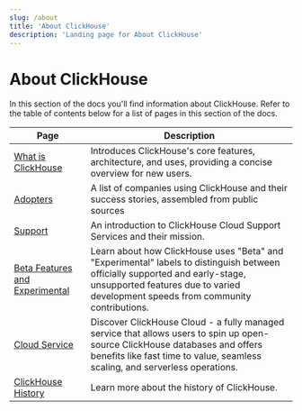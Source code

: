 ```yaml
---
slug: /about
title: 'About ClickHouse'
description: 'Landing page for About ClickHouse'
---
```


# About ClickHouse

In this section of the docs you'll find information about ClickHouse. Refer to
the table of contents below for a list of pages in this section of the docs.

| Page                                           | Description                                                                                                                                                                                                       |
|------------------------------------------------|-------------------------------------------------------------------------------------------------------------------------------------------------------------------------------------------------------------------|
| [What is ClickHouse](/about-clickhouse)        | Introduces ClickHouse's core features, architecture, and uses, providing a concise overview for new users.                                                                                                        |
| [Adopters](/about-us/adopters)                          | A list of companies using ClickHouse and their success stories, assembled from public sources                                                                                                                     |
| [Support](/about-us/support)                   | An introduction to ClickHouse Cloud Support Services and their mission.                                                                                                                                           |
| [Beta Features and Experimental](/beta-and-experimental-features) | Learn about how ClickHouse uses "Beta" and "Experimental" labels to distinguish between officially supported and early-stage, unsupported features due to varied development speeds from community contributions. |
| [Cloud Service](/about-us/cloud)               | Discover ClickHouse Cloud - a fully managed service that allows users to spin up open-source ClickHouse databases and offers benefits like fast time to value, seamless scaling, and serverless operations.       |
| [ClickHouse History](/about-us/history)        | Learn more about the history of ClickHouse.                                                                                                                                                                       |
